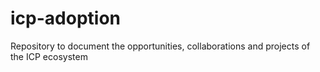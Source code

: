 # icp-adoption
Repository to document the opportunities, collaborations and projects of the ICP ecosystem
